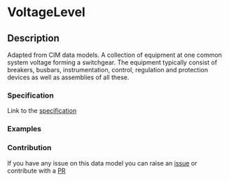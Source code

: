 # VoltageLevel

## Description 

Adapted from CIM data models. A collection of equipment at one common system voltage forming a switchgear. The equipment typically consist of breakers, busbars, instrumentation, control, regulation and protection devices as well as assemblies of all these.
### Specification

Link to the [specification](https://smart-data-models.github.io/dataModel.EnergyCIM/VoltageLevel/doc/spec.md)
### Examples
### Contribution

 If you have any issue on this data model you can raise an [issue](https://github.com/smart-data-models/dataModel.EnergyCIM/issues)  or contribute with a [PR](https://github.com/smart-data-models/dataModel.EnergyCIM/pulls)